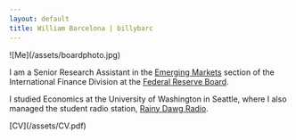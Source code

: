 ```yaml
---
layout: default
title: William Barcelona | billybarc
---
```

<div class="container" id="index" markdown="1">
  <div id="leftcol" markdown="1">
![Me](/assets/boardphoto.jpg)
  </div>
  <div class="rightcol" markdown="1">
<p>
I am a Senior Research Assistant in the <a href="{{site.data.external_pages.eme}}">Emerging Markets</a> section of the International Finance Division at the <a href="{{site.data.external_pages.frb}}">Federal Reserve Board</a>.
</p>

<p>
I studied Economics at the University of Washington in Seattle, where I also managed the student radio station, <a href="{{site.data.external_pages.rdr}}">Rainy Dawg Radio</a>.
</p>

<p markdown="1">
[CV](/assets/CV.pdf)
</p>

  </div>
</div>
